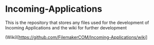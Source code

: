 # Incoming-Applications
This is the repository that stores any files used for the development of Incoming Applications and the wiki for further development


(Wiki)[https://github.com/FilemakerCOM/Incoming-Applications/wiki]
